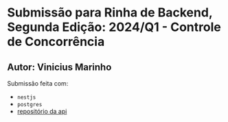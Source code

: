 # Submissão para Rinha de Backend, Segunda Edição: 2024/Q1 - Controle de Concorrência

## Autor: Vinicius Marinho
Submissão feita com:
- `nestjs`
- `postgres`
- [repositório da api](https://github.com/ViniciusAlexsander/rinha-de-backend)